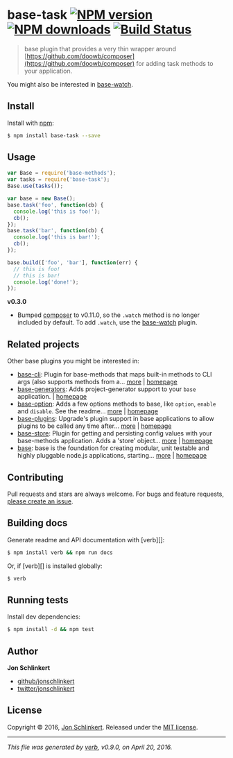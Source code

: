 # base-task [![NPM version](https://img.shields.io/npm/v/base-task.svg?style=flat)](https://www.npmjs.com/package/base-task) [![NPM downloads](https://img.shields.io/npm/dm/base-task.svg?style=flat)](https://npmjs.org/package/base-task) [![Build Status](https://img.shields.io/travis/node-base/base-task.svg?style=flat)](https://travis-ci.org/node-base/base-task)

> base plugin that provides a very thin wrapper around [https://github.com/doowb/composer](https://github.com/doowb/composer) for adding task methods to your application.

You might also be interested in [base-watch](https://github.com/node-base/base-watch).

## Install

Install with [npm](https://www.npmjs.com/):

```sh
$ npm install base-task --save
```

## Usage

```js
var Base = require('base-methods');
var tasks = require('base-task');
Base.use(tasks());

var base = new Base();
base.task('foo', function(cb) {
  console.log('this is foo!');
  cb();
});
base.task('bar', function(cb) {
  console.log('this is bar!');
  cb();
});

base.build(['foo', 'bar'], function(err) {
  // this is foo!
  // this is bar!
  console.log('done!');
});
```

**v0.3.0**

* Bumped [composer](https://github.com/doowb/composer) to v0.11.0, so the `.watch` method is no longer included by default. To add `.watch`, use the [base-watch](https://github.com/node-base/base-watch) plugin.

## Related projects

Other base plugins you might be interested in:

* [base-cli](https://www.npmjs.com/package/base-cli): Plugin for base-methods that maps built-in methods to CLI args (also supports methods from a… [more](https://www.npmjs.com/package/base-cli) | [homepage](https://github.com/node-base/base-cli)
* [base-generators](https://www.npmjs.com/package/base-generators): Adds project-generator support to your `base` application. | [homepage](https://github.com/node-base/base-generators)
* [base-option](https://www.npmjs.com/package/base-option): Adds a few options methods to base, like `option`, `enable` and `disable`. See the readme… [more](https://www.npmjs.com/package/base-option) | [homepage](https://github.com/node-base/base-option)
* [base-plugins](https://www.npmjs.com/package/base-plugins): Upgrade's plugin support in base applications to allow plugins to be called any time after… [more](https://www.npmjs.com/package/base-plugins) | [homepage](https://github.com/node-base/base-plugins)
* [base-store](https://www.npmjs.com/package/base-store): Plugin for getting and persisting config values with your base-methods application. Adds a 'store' object… [more](https://www.npmjs.com/package/base-store) | [homepage](https://github.com/node-base/base-store)
* [base](https://www.npmjs.com/package/base): base is the foundation for creating modular, unit testable and highly pluggable node.js applications, starting… [more](https://www.npmjs.com/package/base) | [homepage](https://github.com/node-base/base)

## Contributing

Pull requests and stars are always welcome. For bugs and feature requests, [please create an issue](https://github.com/jonschlinkert/base-task/issues/new).

## Building docs

Generate readme and API documentation with [verb][]:

```sh
$ npm install verb && npm run docs
```

Or, if [verb][] is installed globally:

```sh
$ verb
```

## Running tests

Install dev dependencies:

```sh
$ npm install -d && npm test
```

## Author

**Jon Schlinkert**

* [github/jonschlinkert](https://github.com/jonschlinkert)
* [twitter/jonschlinkert](http://twitter.com/jonschlinkert)

## License

Copyright © 2016, [Jon Schlinkert](https://github.com/jonschlinkert).
Released under the [MIT license](https://github.com/node-base/base-task/blob/master/LICENSE).

***

_This file was generated by [verb](https://github.com/verbose/verb), v0.9.0, on April 20, 2016._